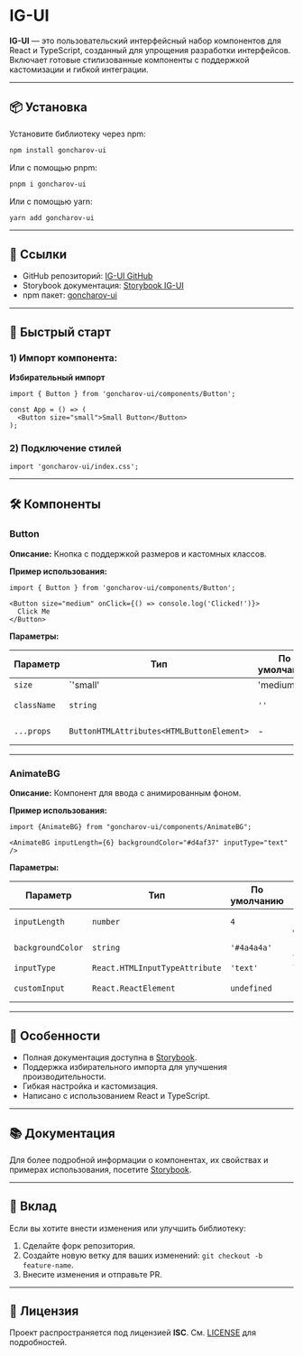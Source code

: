 # IG-UI

**IG-UI** — это пользовательский интерфейсный набор компонентов для React и TypeScript, созданный для упрощения разработки интерфейсов. Включает готовые стилизованные компоненты с поддержкой кастомизации и гибкой интеграции.

---

## 📦 Установка

Установите библиотеку через npm:

```bash
npm install goncharov-ui
```

Или с помощью pnpm:

```bash
pnpm i goncharov-ui
```

Или с помощью yarn:

```bash
yarn add goncharov-ui
```

---

## 🔗 Ссылки
- GitHub репозиторий: [IG-UI GitHub](https://github.com/IlyaGoncharovY/ig-ui)
- Storybook документация: [Storybook IG-UI](https://ilyagoncharovy.github.io/ig-ui/)
- npm пакет: [goncharov-ui](https://www.npmjs.com/package/goncharov-ui)

---

## 🚀 Быстрый старт

### 1) Импорт компонента:

 **Избирательный импорт**

```tsx
import { Button } from 'goncharov-ui/components/Button';

const App = () => (
  <Button size="small">Small Button</Button>
);
```

### 2) Подключение стилей

```tsx
import 'goncharov-ui/index.css';
````

---

## 🛠️ Компоненты
### Button
**Описание:** Кнопка с поддержкой размеров и кастомных классов.

**Пример использования:**
```tsx
import { Button } from 'goncharov-ui/components/Button';

<Button size="medium" onClick={() => console.log('Clicked!')}>
  Click Me
</Button>
```
**Параметры:**

| Параметр     | Тип                           | По умолчанию | Описание                           |
|--------------|-------------------------------|--------------|------------------------------------|
| `size`       | `'small' | 'medium' | 'large'` | `'medium'`  | Размер кнопки                     |
| `className`  | `string`                      | `''`         | Дополнительные CSS классы         |
| `...props`   | `ButtonHTMLAttributes<HTMLButtonElement>` | - | Дополнительные свойства кнопки |

---

### AnimateBG
**Описание:** Компонент для ввода с анимированным фоном.

**Пример использования:**
```tsx
import {AnimateBG} from "goncharov-ui/components/AnimateBG";

<AnimateBG inputLength={6} backgroundColor="#d4af37" inputType="text" />
```
**Параметры:**

| Параметр     | Тип                           | По умолчанию | Описание                           |
|--------------|-------------------------------|--------------|------------------------------------|
| `inputLength`       | `number` | `4`  | Максимальная длина ввода                     |
| `backgroundColor`  | `string`                      | `'#4a4a4a'`         | Цвет фона анимации         |
| `inputType`   | `React.HTMLInputTypeAttribute` | `'text'` | Тип инпута |
| `customInput`   | `React.ReactElement` | `undefined` | Пользовательский компонент ввода |

---

## 🌟 Особенности
- Полная документация доступна в [Storybook](https://ilyagoncharovy.github.io/ig-ui/).
- Поддержка избирательного импорта для улучшения производительности.
- Гибкая настройка и кастомизация.
- Написано с использованием React и TypeScript.

---

## 📚 Документация
Для более подробной информации о компонентах, их свойствах и примерах использования, посетите [Storybook](https://ilyagoncharovy.github.io/ig-ui/).

---

## 🤝 Вклад
Если вы хотите внести изменения или улучшить библиотеку:

1) Сделайте форк репозитория.
2) Создайте новую ветку для ваших изменений: `git checkout -b feature-name`.
3) Внесите изменения и отправьте PR.

---

## 📝 Лицензия
Проект распространяется под лицензией **ISC**. См. [LICENSE]() для подробностей.
